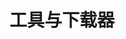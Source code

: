# 工具与下载器

<ProductCard
	img="/wiki/tools/tiny-serial/img/T001-TinySerial-main.png"
	name="Tiny Serial"
	link="/wiki/tools/tiny-serial/"
/>

<ProductCard
	img="/wiki/tools/ch343p/img/CH343P-V01-main.png"
	name="CH343P 串口下载器"
	link="/wiki/tools/ch343p/"
/>
